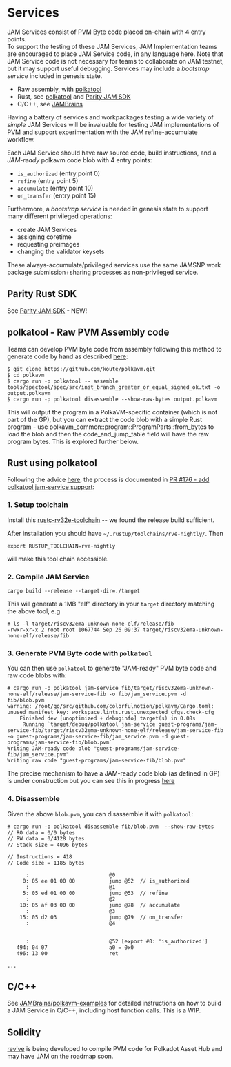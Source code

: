 

# Services

JAM Services consist of PVM Byte code placed on-chain with 4 entry points.  
To support the testing of these JAM Services, JAM Implementation teams are encouraged to place
JAM Service code, in any language here.  Note that JAM Service code is not necessary for teams to
collaborate on JAM testnet, but it may support useful debugging.  Services may include a
_bootstrap service_ included in genesis state.

* Raw assembly, with [polkatool](https://github.com/koute/polkavm/tree/master/tools/polkatool)
* Rust, see [polkatool](https://github.com/koute/polkavm/tree/master/tools/polkatool) and [Parity JAM SDK](https://hackmd.io/@polkadot/jamsdk)
* C/C++, see [JAMBrains](https://github.com/JamBrains/polkavm-examples)

Having a battery of services and workpackages testing a wide variety of _simple_ JAM Services will be invaluable for testing JAM implementations of PVM and support experimentation with the JAM refine-accumulate workflow.



Each JAM Service should have raw source code, build instructions, and a _JAM-ready_ polkavm code blob with 4 entry points:

* `is_authorized` (entry point 0) 
* `refine` (entry point 5) 
* `accumulate` (entry point 10) 
* `on_transfer` (entry point 15) 

Furthermore, a _bootstrap service_ is needed in genesis state to support many different privileged operations:
* create JAM Services 
* assigning coretime
* requesting preimages
* changing the validator keysets

These always-accumulate/privileged services use the same JAMSNP work package submission+sharing processes as non-privileged service. 

## Parity Rust SDK

See [Parity JAM SDK](https://hackmd.io/@polkadot/jamsdk) - NEW!


## polkatool - Raw PVM Assembly code

Teams can develop PVM byte code from assembly following this method to
generate code by hand as described [here](https://github.com/w3f/jamtestvectors/pull/3#issuecomment-2257688558):

```
$ git clone https://github.com/koute/polkavm.git
$ cd polkavm
$ cargo run -p polkatool -- assemble tools/spectool/spec/src/inst_branch_greater_or_equal_signed_ok.txt -o output.polkavm
$ cargo run -p polkatool disassemble --show-raw-bytes output.polkavm
```

This will output the program in a PolkaVM-specific container (which is
not part of the GP), but you can extract the code blob with a simple
Rust program - use polkavm_common::program::ProgramParts::from_bytes
to load the blob and then the code_and_jump_table field will have the
raw program bytes.  This is explored further below.


## Rust using polkatool


Following the advice [here](https://forum.polkadot.network/t/contracts-on-assethub-roadmap/9513/26), the process is documented in [PR #176 - add polkatool jam-service support](https://github.com/koute/polkavm/pull/176):

### 1. Setup toolchain

Install this [rustc-rv32e-toolchain](https://github.com/paritytech/rustc-rv32e-toolchain/) -- we found the release build sufficient.

After installation you should have `~/.rustup/toolchains/rve-nightly/`.  Then

```
export RUSTUP_TOOLCHAIN=rve-nightly
```

will make this tool chain accessible.

### 2. Compile JAM Service

```
cargo build --release --target-dir=./target
```

This will generate a 1MB "elf" directory in your `target` directory matching the above tool, e.g

```
# ls -l target/riscv32ema-unknown-none-elf/release/fib
-rwxr-xr-x 2 root root 1067744 Sep 26 09:37 target/riscv32ema-unknown-none-elf/release/fib
```

### 3. Generate PVM Byte code with `polkatool`

You can then use `polkatool` to generate "JAM-ready" PVM byte code and raw code blobs with:
```
# cargo run -p polkatool jam-service fib/target/riscv32ema-unknown-none-elf/release/jam-service-fib -o fib/jam_service.pvm -d fib/blob.pvm
warning: /root/go/src/github.com/colorfulnotion/polkavm/Cargo.toml: unused manifest key: workspace.lints.rust.unexpected_cfgs.check-cfg
    Finished dev [unoptimized + debuginfo] target(s) in 0.08s
     Running `target/debug/polkatool jam-service guest-programs/jam-service-fib/target/riscv32ema-unknown-none-elf/release/jam-service-fib -o guest-programs/jam-service-fib/jam_service.pvm -d guest-programs/jam-service-fib/blob.pvm`
Writing JAM-ready code blob "guest-programs/jam-service-fib/jam_service.pvm"
Writing raw code "guest-programs/jam-service-fib/blob.pvm"
```

The precise mechanism to have a JAM-ready code blob (as defined in GP)
is under construction but you can see this in progress
[here](https://github.com/koute/polkavm/pull/176)

### 4. Disassemble

Given the above `blob.pvm`, you can disassemble it with `polkatool`:

```
# cargo run -p polkatool disassemble fib/blob.pvm  --show-raw-bytes
// RO data = 0/0 bytes
// RW data = 0/4128 bytes
// Stack size = 4096 bytes

// Instructions = 418
// Code size = 1185 bytes

      :                          @0
     0: 05 ee 01 00 00           jump @52  // is_authorized
      :                          @1
     5: 05 ed 01 00 00           jump @53  // refine
      :                          @2
    10: 05 af 03 00 00           jump @78  // accumulate
      :                          @3
    15: 05 d2 03                 jump @79  // on_transfer
      :                          @4


      :                          @52 [export #0: 'is_authorized']
   494: 04 07                    a0 = 0x0
   496: 13 00                    ret

...
```

## C/C++

See [JAMBrains/polkavm-examples](https://github.com/JamBrains/polkavm-examples) for detailed instructions on how to build a JAM Service in C/C++, including host function calls.  This is a WIP.

## Solidity

[revive](https://github.com/paritytech/revive) is being developed to compile PVM code for Polkadot Asset Hub and may have JAM on the roadmap soon.



